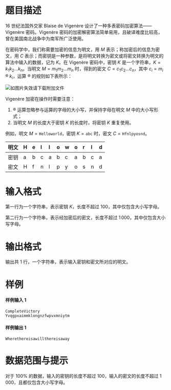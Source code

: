 
# 题目描述

16 世纪法国外交家 Blaise de Vigenère 设计了一种多表密码加密算法——Vigenère 密码。Vigenère 密码的加密解密算法简单易用，且破译难度比较高，曾在美国南北战争中为南军所广泛使用。

在密码学中，我们称需要加密的信息为明文，用 $M$ 表示；称加密后的信息为密文，用 $C$ 表示；而密钥是一种参数，是将明文转换为密文或将密文转换为明文的算法中输入的数据，记为 $K$。在 Vigenère 密码中，密钥 $K$ 是一个字符串，$K = k_1k_2 \dots k_n$。当明文 $M = m_1m_2 \dots m_n$ 时，得到的密文 $C = c_1c_2 \dots c_n$，其中 $c_i = m_i \mathbin{®} k_i$，运算 $®$ 的规则如下表所示： 

![如图片失效请下载附加文件](source/loj/2602/img/aHR0cHM6Ly9sb2ouYWMvcHJvYmxlbS8yNjAyL3Rlc3RkYXRhL2Rvd25sb2FkL3ZpZ2VuZXJlLnBuZw==.png)

Vigenère 加密在操作时需要注意：

1. $®$ 运算忽略参与运算的字母的大小写，并保持字母在明文 $M$ 中的大小写形式；
2. 当明文 $M$ 的长度大于密钥 $K$ 的长度时，将密钥 $K$ 重复使用。

例如，明文 $M = \texttt{Helloworld}$，密钥 $K = \texttt{abc}$ 时，密文 $C = \texttt{Hfnlpyosnd}$。

| 明文 | H | e | l | l | o | w | o | r | l | d |
|------|:--|:--|:--|:--|:--|:--|:--|:--|:--|:--|
| 密钥 | a | b | c | a | b | c | a | b | c | a |
| 密文 | H | f | n | l | p | y | o | s | n | d |


# 输入格式

第一行为一个字符串，表示密钥 $K$，长度不超过 $100$，其中仅包含大小写字母。

第二行为一个字符串，表示经加密后的密文，长度不超过 $1\,000$，其中仅包含大小写字母。

# 输出格式

输出共 $1$ 行，一个字符串，表示输入密钥和密文所对应的明文。

# 样例

#### 样例输入 1
```plainplain
CompleteVictory
Yvqgpxaimmklongnzfwpvxmniytm
```

#### 样例输出 1
```plainplain
Wherethereisawillthereisaway
```

# 数据范围与提示

对于 100% 的数据，输入的密钥的长度不超过 $100$，输入的密文的长度不超过 $1\,000$，且都仅包含大小写字母。

